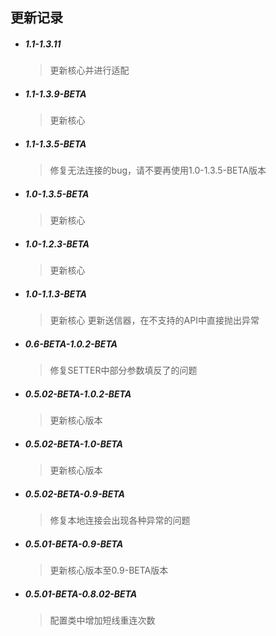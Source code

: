 ## 更新记录

- ##### 1.1-1.3.11
    > 更新核心并进行适配

- ##### 1.1-1.3.9-BETA
    > 更新核心

- ##### 1.1-1.3.5-BETA
    > 修复无法连接的bug，请不要再使用1.0-1.3.5-BETA版本


- ##### 1.0-1.3.5-BETA
    > 更新核心


- ##### 1.0-1.2.3-BETA
    > 更新核心
    

- ##### 1.0-1.1.3-BETA
    > 更新核心
    > 更新送信器，在不支持的API中直接抛出异常

- ##### 0.6-BETA-1.0.2-BETA
    > 修复SETTER中部分参数填反了的问题

- ##### 0.5.02-BETA-1.0.2-BETA
    > 更新核心版本

- ##### 0.5.02-BETA-1.0-BETA
    > 更新核心版本

- ##### 0.5.02-BETA-0.9-BETA
    > 修复本地连接会出现各种异常的问题


- ##### 0.5.01-BETA-0.9-BETA
    > 更新核心版本至0.9-BETA版本

- ##### 0.5.01-BETA-0.8.02-BETA
    > 配置类中增加短线重连次数